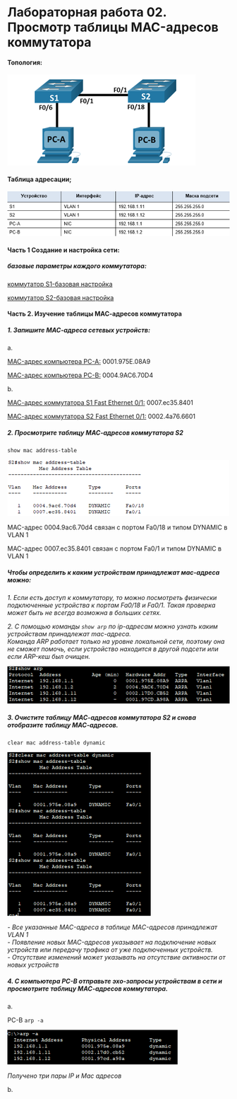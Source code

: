 # Лабораторная работа 02. Просмотр таблицы MAC-адресов коммутатора

#### Топология:
![Топология](Топология.png)

#### Таблица адресации;

![Таблица адресации](Таблица%20адресации2.png)

#### Часть 1 Создание и настройка сети:

##### базовые параметры каждого коммутатора:
[коммутатор S1-базовая настройка](config/S1-config)

[коммутатор S2-базовая настройка](config/S2-config)

#### Часть 2. Изучение таблицы МАС-адресов коммутатора

##### _1. Запишите МАС-адреса сетевых устройств:_

a.

[MAC-адрес компьютера PC-A:](config/PC-A-mac)   0001.975E.08A9

[MAC-адрес компьютера PC-B:](config/PC-B-mac) 0004.9AC6.70D4


b.

[МАС-адрес коммутатора S1 Fast Ethernet 0/1:](config/S1-interface) 0007.ec35.8401

[МАС-адрес коммутатора S2 Fast Ethernet 0/1:](config/S2-interface) 0002.4a76.6601

##### **2. Просмотрите таблицу МАС-адресов коммутатора S2**

```
show mac address-table
```
![](S2-mac-адреса.png)

MAC-адрес 0004.9ac6.70d4 связан с портом Fa0/18 и типом DYNAMIC в VLAN 1

MAC-адрес 0007.ec35.8401 связан с портом Fa0/1 и типом DYNAMIC в VLAN 1

##### _Чтобы определить к каким устройствам принадлежат мас-адреса можно:_

_1. Если есть доступ к коммутатору, то можно посмотреть физически подключенные устройства к портам Fa0/18 и Fa0/1. Такая проверка может быть не всегда возможна в больших сетях._

_2. С помощью команды ``` show arp ``` по ip-адресам можно узнать каким устройствам принадлежат mac-адреса._<br/>
_Команда ARP работает только на уровне локальной сети, поэтому она не сможет помочь, если устройство находится в другой подсети или если ARP-кеш был очищен._

![](S2-show-arp.png)


##### 3. Очистите таблицу МАС-адресов коммутатора S2 и снова отобразите таблицу МАС-адресов.

```
clear mac address-table dynamic
```
![](S2-clear-arp.png)

_- Все указанные MAC-адреса в таблице MAC-адресов принадлежат VLAN 1_<br/>
_- Появление новых MAC-адресов указывает на подключение новых устройств или передачу трафика от уже подключенных устройств._<br/>
_- Отсутствие изменений может указывать на отсутствие активности от новых устройств_


##### 4. С компьютера PC-B отправьте эхо-запросы устройствам в сети и просмотрите таблицу МАС-адресов коммутатора.
a.

PC-B ```arp -a```

![](PC-B-arp-a.png)

_Получено три пары IP и Mac адресов_

b.







